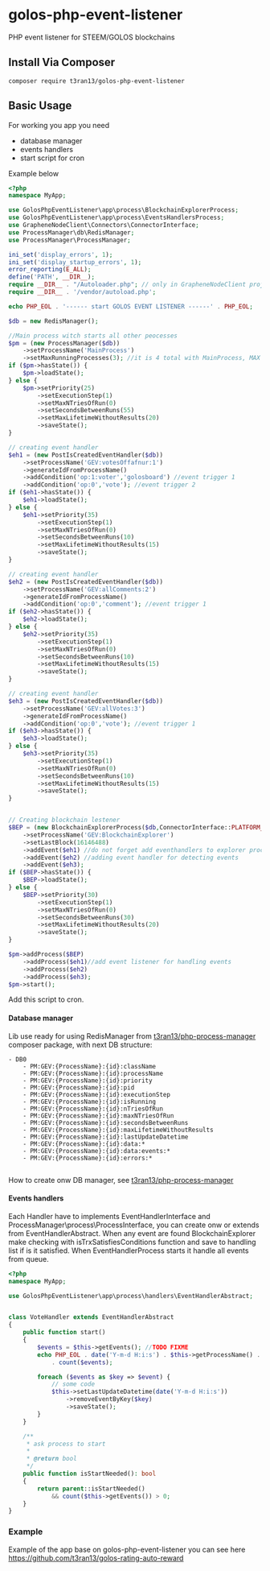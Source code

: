 # golos-php-event-listener
PHP event listener for STEEM/GOLOS blockchains

## Install Via Composer
```
composer require t3ran13/golos-php-event-listener
```

## Basic Usage

For working you app you need
- database manager
- events handlers
- start script for cron

Example below

```php
<?php
namespace MyApp;

use GolosPhpEventListener\app\process\BlockchainExplorerProcess;
use GolosPhpEventListener\app\process\EventsHandlersProcess;
use GrapheneNodeClient\Connectors\ConnectorInterface;
use ProcessManager\db\RedisManager;
use ProcessManager\ProcessManager;

ini_set('display_errors', 1);
ini_set('display_startup_errors', 1);
error_reporting(E_ALL);
define('PATH', __DIR__);
require __DIR__ . "/Autoloader.php"; // only in GrapheneNodeClient project
require __DIR__ . '/vendor/autoload.php';

echo PHP_EOL . '------ start GOLOS EVENT LISTENER ------' . PHP_EOL;

$db = new RedisManager();

//Main process witch starts all other peocesses
$pm = (new ProcessManager($db))
    ->setProcessName('MainProcess')
    ->setMaxRunningProcesses(3); //it is 4 total with MainProcess, MAX 512 MB RAM by default
if ($pm->hasState()) {
    $pm->loadState();
} else {
    $pm->setPriority(25)
        ->setExecutionStep(1)
        ->setMaxNTriesOfRun(0)
        ->setSecondsBetweenRuns(55)
        ->setMaxLifetimeWithoutResults(20)
        ->saveState();
}

// creating event handler
$eh1 = (new PostIsCreatedEventHandler($db))
    ->setProcessName('GEV:votesOffafnur:1')
    ->generateIdFromProcessName()
    ->addCondition('op:1:voter','golosboard') //event trigger 1
    ->addCondition('op:0','vote'); //event trigger 2
if ($eh1->hasState()) {
    $eh1->loadState();
} else {
    $eh1->setPriority(35)
        ->setExecutionStep(1)
        ->setMaxNTriesOfRun(0)
        ->setSecondsBetweenRuns(10)
        ->setMaxLifetimeWithoutResults(15)
        ->saveState();
}

// creating event handler
$eh2 = (new PostIsCreatedEventHandler($db))
    ->setProcessName('GEV:allComments:2')
    ->generateIdFromProcessName()
    ->addCondition('op:0','comment'); //event trigger 1
if ($eh2->hasState()) {
    $eh2->loadState();
} else {
    $eh2->setPriority(35)
        ->setExecutionStep(1)
        ->setMaxNTriesOfRun(0)
        ->setSecondsBetweenRuns(10)
        ->setMaxLifetimeWithoutResults(15)
        ->saveState();
}

// creating event handler
$eh3 = (new PostIsCreatedEventHandler($db))
    ->setProcessName('GEV:allVotes:3')
    ->generateIdFromProcessName()
    ->addCondition('op:0','vote'); //event trigger 1
if ($eh3->hasState()) {
    $eh3->loadState();
} else {
    $eh3->setPriority(35)
        ->setExecutionStep(1)
        ->setMaxNTriesOfRun(0)
        ->setSecondsBetweenRuns(10)
        ->setMaxLifetimeWithoutResults(15)
        ->saveState();
}


// Creating blockchain lestener
$BEP = (new BlockchainExplorerProcess($db,ConnectorInterface::PLATFORM_GOLOS))
    ->setProcessName('GEV:BlockchainExplorer')
    ->setLastBlock(16146488)
    ->addEvent($eh1) //do not forget add eventhandlers to explorer process
    ->addEvent($eh2) //adding event handler for detecting events
    ->addEvent($eh3);
if ($BEP->hasState()) {
    $BEP->loadState();
} else {
    $BEP->setPriority(30)
        ->setExecutionStep(1)
        ->setMaxNTriesOfRun(0)
        ->setSecondsBetweenRuns(30)
        ->setMaxLifetimeWithoutResults(20)
        ->saveState();
}

$pm->addProcess($BEP)
    ->addProcess($eh1)//add event listener for handling events
    ->addProcess($eh2)
    ->addProcess($eh3);
$pm->start();

```

Add this script to cron.


#### Database manager
Lib use ready for using RedisManager from [t3ran13/php-process-manager](https://github.com/t3ran13/php-process-manager) composer package, with next DB structure:


```
- DB0
    - PM:GEV:{ProcessName}:{id}:className
    - PM:GEV:{ProcessName}:{id}:processName
    - PM:GEV:{ProcessName}:{id}:priority
    - PM:GEV:{ProcessName}:{id}:pid
    - PM:GEV:{ProcessName}:{id}:executionStep
    - PM:GEV:{ProcessName}:{id}:isRunning
    - PM:GEV:{ProcessName}:{id}:nTriesOfRun
    - PM:GEV:{ProcessName}:{id}:maxNTriesOfRun
    - PM:GEV:{ProcessName}:{id}:secondsBetweenRuns
    - PM:GEV:{ProcessName}:{id}:maxLifetimeWithoutResults
    - PM:GEV:{ProcessName}:{id}:lastUpdateDatetime
    - PM:GEV:{ProcessName}:{id}:data:*
    - PM:GEV:{ProcessName}:{id}:data:events:*
    - PM:GEV:{ProcessName}:{id}:errors:*
    
```

How to create onw DB manager, see [t3ran13/php-process-manager](https://github.com/t3ran13/php-process-manager)

#### Events handlers
Each Handler have to implements EventHandlerInterface and ProcessManager\process\ProcessInterface, you can create onw or extends from EventHandlerAbstract.
When any event are found BlockchainExplorer make checking with isTrxSatisfiesConditions function and save to handling list if is it satisfied.
When EventHandlerProcess starts it handle all events from queue.

```php
<?php
namespace MyApp;

use GolosPhpEventListener\app\process\handlers\EventHandlerAbstract;


class VoteHandler extends EventHandlerAbstract
{
    public function start()
    {
        $events = $this->getEvents(); //TODO FIXME
        echo PHP_EOL . date('Y-m-d H:i:s') . $this->getProcessName() . ' is running and have total events='
            . count($events);

        foreach ($events as $key => $event) {
            // some code
            $this->setLastUpdateDatetime(date('Y-m-d H:i:s'))
                ->removeEventByKey($key)
                ->saveState();
        }
    }

    /**
     * ask process to start
     *
     * @return bool
     */
    public function isStartNeeded(): bool
    {
        return parent::isStartNeeded()
            && count($this->getEvents()) > 0;
    }
}
```

### Example

Example of the app base on golos-php-event-listener you can see here https://github.com/t3ran13/golos-rating-auto-reward



    
    

